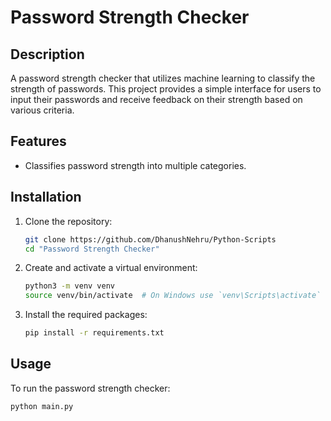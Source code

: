 # Password Strength Checker

## Description
A password strength checker that utilizes machine learning to classify the strength of passwords. This project provides a simple interface for users to input their passwords and receive feedback on their strength based on various criteria.

## Features
- Classifies password strength into multiple categories.

## Installation
1. Clone the repository:
   ```bash
   git clone https://github.com/DhanushNehru/Python-Scripts
   cd "Password Strength Checker"

2. Create and activate a virtual environment:
   ```bash
   python3 -m venv venv
   source venv/bin/activate  # On Windows use `venv\Scripts\activate`

3. Install the required packages:
   ```bash
   pip install -r requirements.txt

## Usage
To run the password strength checker:
   ```bash
   python main.py